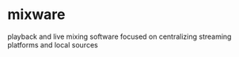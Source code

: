 # mixware

playback and live mixing software focused on centralizing streaming platforms and local sources
